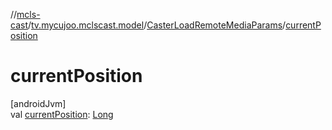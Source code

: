 //[mcls-cast](../../../index.md)/[tv.mycujoo.mclscast.model](../index.md)/[CasterLoadRemoteMediaParams](index.md)/[currentPosition](current-position.md)

# currentPosition

[androidJvm]\
val [currentPosition](current-position.md): [Long](https://kotlinlang.org/api/latest/jvm/stdlib/kotlin/-long/index.html)
